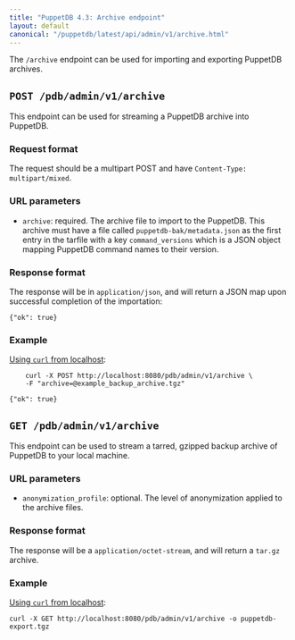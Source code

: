 ```yaml
---
title: "PuppetDB 4.3: Archive endpoint"
layout: default
canonical: "/puppetdb/latest/api/admin/v1/archive.html"
---
```


[curl]: ../../query/curl.html#using-curl-from-localhost-non-sslhttp

The `/archive` endpoint can be used for importing and exporting PuppetDB
archives.

## `POST /pdb/admin/v1/archive`

This endpoint can be used for streaming a PuppetDB archive into PuppetDB.

### Request format

The request should be a multipart POST and have `Content-Type: multipart/mixed`.

### URL parameters

* `archive`: required. The archive file to import to the PuppetDB. This archive
  must have a file called `puppetdb-bak/metadata.json` as the first entry in the
  tarfile with a key `command_versions` which is a JSON object mapping PuppetDB
  command names to their version.

### Response format

The response will be in `application/json`, and will return a JSON map upon
successful completion of the importation:

    {"ok": true}

### Example

[Using `curl` from localhost][curl]:

        curl -X POST http://localhost:8080/pdb/admin/v1/archive \
        -F "archive=@example_backup_archive.tgz"

    {"ok": true}

## `GET /pdb/admin/v1/archive`

This endpoint can be used to stream a tarred, gzipped backup archive of PuppetDB
to your local machine.

### URL parameters

* `anonymization_profile`: optional. The level of anonymization applied to the
  archive files.

### Response format

The response will be a `application/octet-stream`, and will return a `tar.gz`
archive.

### Example

[Using `curl` from localhost][curl]:

    curl -X GET http://localhost:8080/pdb/admin/v1/archive -o puppetdb-export.tgz
